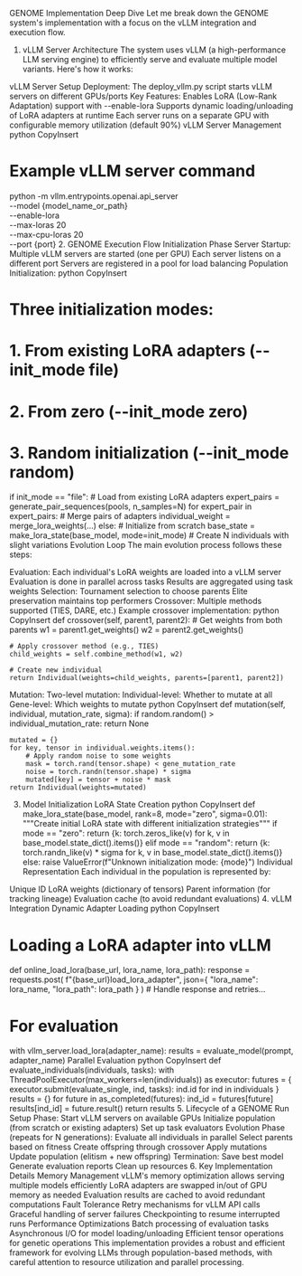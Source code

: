 GENOME Implementation Deep Dive
Let me break down the GENOME system's implementation with a focus on the vLLM integration and execution flow.

1. vLLM Server Architecture
The system uses vLLM (a high-performance LLM serving engine) to efficiently serve and evaluate multiple model variants. Here's how it works:

vLLM Server Setup
Deployment: The deploy_vllm.py script starts vLLM servers on different GPUs/ports
Key Features:
Enables LoRA (Low-Rank Adaptation) support with --enable-lora
Supports dynamic loading/unloading of LoRA adapters at runtime
Each server runs on a separate GPU with configurable memory utilization (default 90%)
vLLM Server Management
python
CopyInsert
# Example vLLM server command
python -m vllm.entrypoints.openai.api_server \
  --model {model_name_or_path} \
  --enable-lora \
  --max-loras 20 \
  --max-cpu-loras 20 \
  --port {port}
2. GENOME Execution Flow
Initialization Phase
Server Startup:
Multiple vLLM servers are started (one per GPU)
Each server listens on a different port
Servers are registered in a pool for load balancing
Population Initialization:
python
CopyInsert
# Three initialization modes:
# 1. From existing LoRA adapters (--init_mode file)
# 2. From zero (--init_mode zero)
# 3. Random initialization (--init_mode random)

if init_mode == "file":
    # Load from existing LoRA adapters
    expert_pairs = generate_pair_sequences(pools, n_samples=N)
    for expert_pair in expert_pairs:
        # Merge pairs of adapters
        individual_weight = merge_lora_weights(...)
else:
    # Initialize from scratch
    base_state = make_lora_state(base_model, mode=init_mode)
    # Create N individuals with slight variations
Evolution Loop
The main evolution process follows these steps:

Evaluation:
Each individual's LoRA weights are loaded into a vLLM server
Evaluation is done in parallel across tasks
Results are aggregated using task weights
Selection:
Tournament selection to choose parents
Elite preservation maintains top performers
Crossover:
Multiple methods supported (TIES, DARE, etc.)
Example crossover implementation:
python
CopyInsert
def crossover(self, parent1, parent2):
    # Get weights from both parents
    w1 = parent1.get_weights()
    w2 = parent2.get_weights()
    
    # Apply crossover method (e.g., TIES)
    child_weights = self.combine_method(w1, w2)
    
    # Create new individual
    return Individual(weights=child_weights, parents=[parent1, parent2])
Mutation:
Two-level mutation:
Individual-level: Whether to mutate at all
Gene-level: Which weights to mutate
python
CopyInsert
def mutation(self, individual, mutation_rate, sigma):
    if random.random() > individual_mutation_rate:
        return None
        
    mutated = {}
    for key, tensor in individual.weights.items():
        # Apply random noise to some weights
        mask = torch.rand(tensor.shape) < gene_mutation_rate
        noise = torch.randn(tensor.shape) * sigma
        mutated[key] = tensor + noise * mask
    return Individual(weights=mutated)
3. Model Initialization
LoRA State Creation
python
CopyInsert
def make_lora_state(base_model, rank=8, mode="zero", sigma=0.01):
    """Create initial LoRA state with different initialization strategies"""
    if mode == "zero":
        return {k: torch.zeros_like(v) for k, v in base_model.state_dict().items()}
    elif mode == "random":
        return {k: torch.randn_like(v) * sigma for k, v in base_model.state_dict().items()}
    else:
        raise ValueError(f"Unknown initialization mode: {mode}")
Individual Representation
Each individual in the population is represented by:

Unique ID
LoRA weights (dictionary of tensors)
Parent information (for tracking lineage)
Evaluation cache (to avoid redundant evaluations)
4. vLLM Integration
Dynamic Adapter Loading
python
CopyInsert
# Loading a LoRA adapter into vLLM
def online_load_lora(base_url, lora_name, lora_path):
    response = requests.post(
        f"{base_url}load_lora_adapter",
        json={
            "lora_name": lora_name,
            "lora_path": lora_path
        }
    )
    # Handle response and retries...

# For evaluation
with vllm_server.load_lora(adapter_name):
    results = evaluate_model(prompt, adapter_name)
Parallel Evaluation
python
CopyInsert
def evaluate_individuals(individuals, tasks):
    with ThreadPoolExecutor(max_workers=len(individuals)) as executor:
        futures = {
            executor.submit(evaluate_single, ind, tasks): ind.id
            for ind in individuals
        }
        results = {}
        for future in as_completed(futures):
            ind_id = futures[future]
            results[ind_id] = future.result()
    return results
5. Lifecycle of a GENOME Run
Setup Phase:
Start vLLM servers on available GPUs
Initialize population (from scratch or existing adapters)
Set up task evaluators
Evolution Phase (repeats for N generations):
Evaluate all individuals in parallel
Select parents based on fitness
Create offspring through crossover
Apply mutations
Update population (elitism + new offspring)
Termination:
Save best model
Generate evaluation reports
Clean up resources
6. Key Implementation Details
Memory Management
vLLM's memory optimization allows serving multiple models efficiently
LoRA adapters are swapped in/out of GPU memory as needed
Evaluation results are cached to avoid redundant computations
Fault Tolerance
Retry mechanisms for vLLM API calls
Graceful handling of server failures
Checkpointing to resume interrupted runs
Performance Optimizations
Batch processing of evaluation tasks
Asynchronous I/O for model loading/unloading
Efficient tensor operations for genetic operations
This implementation provides a robust and efficient framework for evolving LLMs through population-based methods, with careful attention to resource utilization and parallel processing.